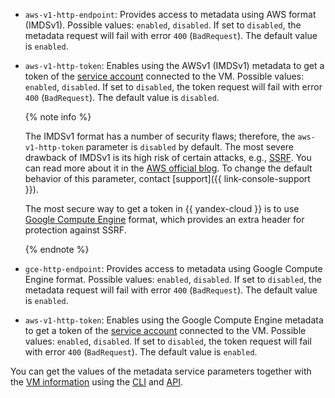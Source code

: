 * `aws-v1-http-endpoint`: Provides access to metadata using AWS format (IMDSv1). Possible values: `enabled`, `disabled`. If set to `disabled`, the metadata request will fail with error `400` (`BadRequest`). The default value is `enabled`.
* `aws-v1-http-token`: Enables using the AWSv1 (IMDSv1) metadata to get a token of the [service account](../../iam/concepts/users/service-accounts.md) connected to the VM. Possible values: `enabled`, `disabled`. If set to `disabled`, the token request will fail with error `400` (`BadRequest`). The default value is `disabled`.

  {% note info %}

  The IMDSv1 format has a number of security flaws; therefore, the `aws-v1-http-token` parameter is `disabled` by default. The most severe drawback of IMDSv1 is its high risk of certain attacks, e.g., [SSRF](https://portswigger.net/web-security/ssrf). You can read more about it in the [AWS official blog](https://aws.amazon.com/blogs/security/defense-in-depth-open-firewalls-reverse-proxies-ssrf-vulnerabilities-ec2-instance-metadata-service/). To change the default behavior of this parameter, contact [support]({{ link-console-support }}).

  The most secure way to get a token in {{ yandex-cloud }} is to use [Google Compute Engine](../../compute/operations/vm-info/get-info.md#gce-metadata) format, which provides an extra header for protection against SSRF.

  {% endnote %}

* `gce-http-endpoint`: Provides access to metadata using Google Compute Engine format. Possible values: `enabled`, `disabled`. If set to `disabled`, the metadata request will fail with error `400` (`BadRequest`). The default value is `enabled`.
* `aws-v1-http-token`: Enables using the Google Compute Engine metadata to get a token of the [service account](../../iam/concepts/users/service-accounts.md) connected to the VM. Possible values: `enabled`, `disabled`. If set to `disabled`, the token request will fail with error `400` (`BadRequest`). The default value is `enabled`.

You can get the values of the metadata service parameters together with the [VM information](../../compute/operations/vm-info/get-info.md#outside-instance) using the [CLI](../../cli/cli-ref/managed-services/compute/instance/get.md) and [API](../../compute/api-ref/Instance/get.md).